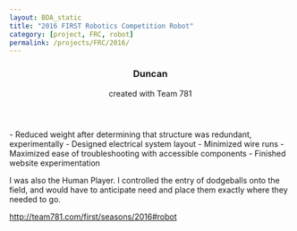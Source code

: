 ```yaml
---
layout: BDA_static
title: "2016 FIRST Robotics Competition Robot"
category: [project, FRC, robot]
permalink: /projects/FRC/2016/
---
```

<header><h3>Duncan</h3>
<p>created with Team 781</p></header>
- Reduced weight after determining that structure was redundant, experimentally
- Designed electrical system layout
	- Minimized wire runs
	- Maximized ease of troubleshooting with accessible components
- Finished website experimentation 

I was also the Human Player. I controlled the entry of dodgeballs onto the field, and would have to anticipate need and place them exactly where they needed to go.

http://team781.com/first/seasons/2016#robot